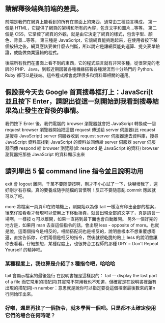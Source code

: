## 請解釋後端與前端的差異。

前端是我們在網頁上能看到的所有在畫面上的東西，通常由三種語言構成，
第一個是 HTML，它提供了網頁的架構和所有的內容，包含文字和圖片…等等。
第二個是 CSS，它掌控了網頁的外觀，就是由它決定了網頁的樣式，包含字型、顏色、背景…等等。
第三種是 JavaScript，它讓網頁能夠跑起來，在使用者按下某個按紐之後，網頁應該要做什麼去判斷，所以說它是讓網頁能夠運算、提交表單驗證，或能做商業邏輯的程式。

後端所有我們在畫面上看不到的東西，它的程式語言就有非常多種，從很常見的老牌的 PHP、Java，到較近期因著各種機緣搭著各種潮流而十分熱門的 Python、Ruby 都可以是後端。這些程式都會處理很多和資料庫相關的運用。


## 假設我今天去 Google 首頁搜尋框打上：JavaScri[t 並且按下 Enter，請說出從這一刻開始到我看到搜尋結果為止發生在背後的事情。

我們按下 Enter 後，我們電腦的 browser 瀏覽器就會把 JavaScript 轉換成一個 request
browser 瀏覽器開始把這個 request 傳送給 server 伺服器(此 request 是搜尋 JavaScript)
server 伺服器收到 request
server 伺服器連去資料庫，搜尋 JavaScript
資料庫找到 JavaScript 的資料並回傳給 server 伺服器
server 伺服器回傳 respond 給 browser 瀏覽器(此 respond 是 JavaScript 的資料)
browser 瀏覽器把那些 JavaScript 的資料顯示出來

## 請列舉出 5 個 command line 指令並且說明功用

exit 會 logout 離開，千萬不要随便按啊，剛才不小心試了一下，快嚇壞我了，還好剛才有存檔。真的要養成随手随檔的習慣啊！反正不要随意亂 commit 應該就可以了吧。

more 將檔案一頁頁印在終端機上，剛開始以為像 tail 一樣沒有印出全部的檔案，後來仔細看看才發現可以使用上下移動換頁，就會出現全部的文字了，真是誤會一場啊，一樣按 q 可以離開，如果一直捲到最下面也會自動離開。
另外一個好完的地方是，如果用 man 去查這個指令的話，會出現 less - opposite of more。也就是說，這兩個指令是相反的，相關搭配詞也是相反的，說明書根本不想重覆想兩遍，直接告訴你，它們兩個是相反的指令，然後就很乾脆的貼上 less 的說明書讓你去看看。仔細想想，某種程度上，也很符合工程師的那種 DRY = Don't Repeat Yourself 的精神吧。

### 某種程度上，我也算是介紹了3 種指令吧，哈哈哈

tail 會顯示檔案的最後幾行
在說明書裡是這樣說的： tail -- display the last part of a file
而它常用的搭配詞(其實常不常用我也不知道，但確實是在說明書裡面有出現的搭配詞)-n number：意思就是說你可以指定要從這個檔案最後數來的第n 行開始印出來。

### 好啦，還是再找了一個指令，就多學習一個吧。只是都不太確定使用它們的場合在何時呢？

